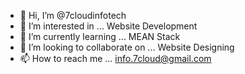 - 👋 Hi, I’m @7cloudinfotech
- 👀 I’m interested in ... Website Development
- 🌱 I’m currently learning ... MEAN Stack
- 💞️ I’m looking to collaborate on ... Website Designing 
- 📫 How to reach me ... info.7cloud@gmail.com

<!---
7cloudinfotech/7cloudinfotech is a ✨ special ✨ repository because its `README.md` (this file) appears on your GitHub profile.
You can click the Preview link to take a look at your changes.
--->
